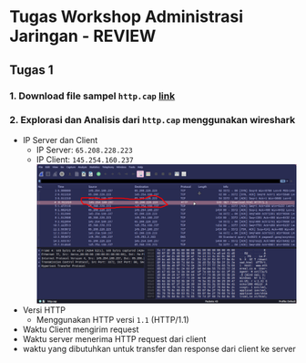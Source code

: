 
# Tugas Workshop Administrasi Jaringan - **REVIEW**

## Tugas 1

### 1. Download file sampel `http.cap` [link](https://wiki.wireshark.org/uploads/27707187aeb30df68e70c8fb9d614981/http.cap)
### 2. Explorasi dan Analisis dari `http.cap` menggunakan wireshark 
- IP Server dan Client
  - IP Server: `65.208.228.223`
  - IP Client: `145.254.160.237`
  ![Screenshot 1](images/ss1.png)
- Versi HTTP
  - Menggunakan HTTP versi `1.1` (HTTP/1.1)
- Waktu Client mengirim request
- Waktu server menerima HTTP request dari client  
- waktu yang dibutuhkan untuk transfer dan response dari client ke server
